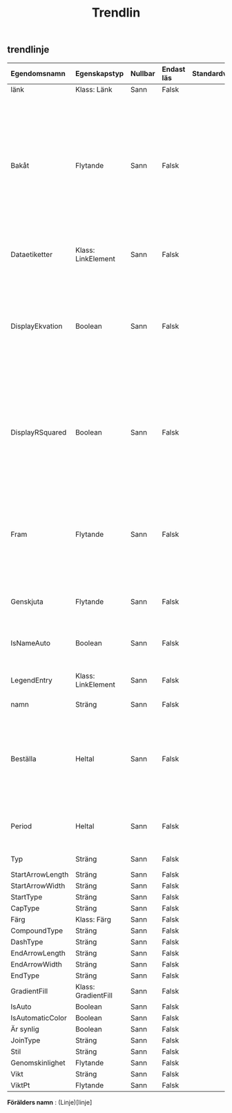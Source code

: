 ﻿---
title: Trendlin
second_title: Aspose.Cells Cloud Documen
type: docs
url: /sv/specification/model/trendline/
description: "Aspose.Cells Molnmodellspecifikation: Trendline. Hantera enkelt Excel och andra kalkylarksdokument med funktioner som att öppna, generera, redigera, dela, slå samman, jämföra och konvertera"
weight: 50
---
## **trendlinje**

 

| Egendomsnamn| Egenskapstyp| Nullbar| Endast läs| Standardvärde| Beskrivning|
|:- |:- |:- |:- |:- |:- |
| länk| Klass: Länk| Sann| Falsk|||
| Bakåt| Flytande| Sann| Falsk|| Returnerar eller ställer in antalet perioder (eller enheter på ett punktdiagram) som trendlinjen sträcker sig bakåt. Antalet perioder måste vara större än eller lika med noll. Om diagramtypen är kolumn måste antalet perioder vara mellan 0 och 0,5|
| Dataetiketter| Klass: LinkElement| Sann| Falsk|| Representerar DataLabels-objektet för den angivna serien.|
| DisplayEkvation| Boolean| Sann| Falsk|| Representerar om ekvationen för trendlinjen visas i diagrammet (i samma dataetikett som R-kvadratvärdet). Om du ställer in den här egenskapen till True aktiveras dataetiketter automatiskt.|
| DisplayRSquared| Boolean| Sann| Falsk||Representerar om trendlinjens R-kvadratvärde visas i diagrammet (i samma dataetikett som ekvationen). Om du ställer in den här egenskapen till True aktiveras dataetiketter automatiskt.|
| Fram| Flytande| Sann| Falsk|| Returnerar eller ställer in antalet perioder (eller enheter på ett punktdiagram) som trendlinjen sträcker sig framåt. Antalet perioder måste vara större än eller lika med noll.|
| Genskjuta| Flytande| Sann| Falsk|| Returnerar eller ställer in punkten där trendlinjen korsar värdeaxeln.|
| IsNameAuto| Boolean| Sann| Falsk|| Returnerar om Microsoft Excel automatiskt bestämmer namnet på trendlinjen.|
| LegendEntry| Klass: LinkElement| Sann| Falsk|| Får legendposten enligt denna trendlinje|
| namn| Sträng| Sann| Falsk|| Returnerar namnet på trendlinjen.|
| Beställa| Heltal| Sann| Falsk|| Returnerar eller ställer in trendlinjeordningen (ett heltal större än 1) när trendlinjetypen är polynom. Beställningen måste vara mellan 2 och 6.|
| Period| Heltal| Sann| Falsk|| Returnerar eller ställer in perioden för trendlinjen för glidande medelvärde.|
| Typ| Sträng| Sann| Falsk|| Returnerar trendlinjetypen.|
| StartArrowLength| Sträng| Sann| Falsk|||
| StartArrowWidth| Sträng| Sann| Falsk|||
| StartType| Sträng| Sann| Falsk|||
| CapType| Sträng| Sann| Falsk|||
| Färg| Klass: Färg| Sann| Falsk|||
| CompoundType| Sträng| Sann| Falsk|||
| DashType| Sträng| Sann| Falsk|||
| EndArrowLength| Sträng| Sann| Falsk|||
| EndArrowWidth| Sträng| Sann| Falsk|||
| EndType| Sträng| Sann| Falsk|||
| GradientFill| Klass: GradientFill| Sann| Falsk|||
| IsAuto| Boolean| Sann| Falsk|||
| IsAutomaticColor| Boolean| Sann| Falsk|||
| Är synlig| Boolean| Sann| Falsk|||
| JoinType| Sträng| Sann| Falsk|||
| Stil| Sträng| Sann| Falsk|||
| Genomskinlighet| Flytande| Sann| Falsk|||
| Vikt| Sträng| Sann| Falsk|||
| ViktPt| Flytande| Sann| Falsk|||

**Förälders namn** : (Linje)[linje]